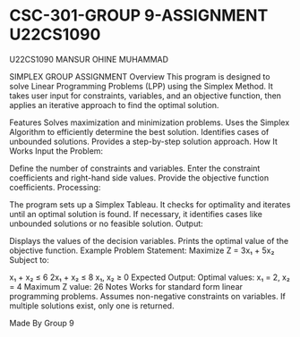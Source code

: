 # CSC-301-GROUP 9-ASSIGNMENT U22CS1090

U22CS1090
MANSUR OHINE MUHAMMAD


SIMPLEX GROUP ASSIGNMENT
Overview
This program is designed to solve Linear Programming Problems (LPP) using the Simplex Method. It takes user input for constraints, variables, and an objective function, then applies an iterative approach to find the optimal solution.

Features
Solves maximization and minimization problems.
Uses the Simplex Algorithm to efficiently determine the best solution.
Identifies cases of unbounded solutions.
Provides a step-by-step solution approach.
How It Works
Input the Problem:

Define the number of constraints and variables.
Enter the constraint coefficients and right-hand side values.
Provide the objective function coefficients.
Processing:

The program sets up a Simplex Tableau.
It checks for optimality and iterates until an optimal solution is found.
If necessary, it identifies cases like unbounded solutions or no feasible solution.
Output:

Displays the values of the decision variables.
Prints the optimal value of the objective function.
Example
Problem Statement:
Maximize Z = 3x₁ + 5x₂
Subject to:

x₁ + x₂ ≤ 6
2x₁ + x₂ ≤ 8
x₁, x₂ ≥ 0
Expected Output:
Optimal values: x₁ = 2, x₂ = 4
Maximum Z value: 26
Notes
Works for standard form linear programming problems.
Assumes non-negative constraints on variables.
If multiple solutions exist, only one is returned.

Made By Group 9
